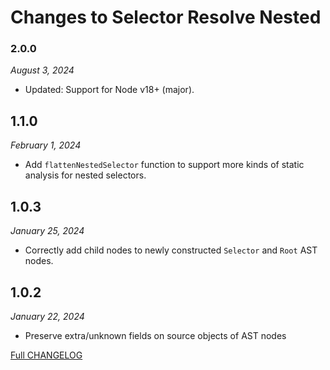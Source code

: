 # Changes to Selector Resolve Nested

### 2.0.0

_August 3, 2024_

- Updated: Support for Node v18+ (major).

## 1.1.0

_February 1, 2024_

- Add `flattenNestedSelector` function to support more kinds of static analysis for nested selectors.

## 1.0.3

_January 25, 2024_

- Correctly add child nodes to newly constructed `Selector` and `Root` AST nodes.

## 1.0.2

_January 22, 2024_

- Preserve extra/unknown fields on source objects of AST nodes

[Full CHANGELOG](https://github.com/csstools/postcss-plugins/tree/main/packages/selector-resolve-nested/CHANGELOG.md)
